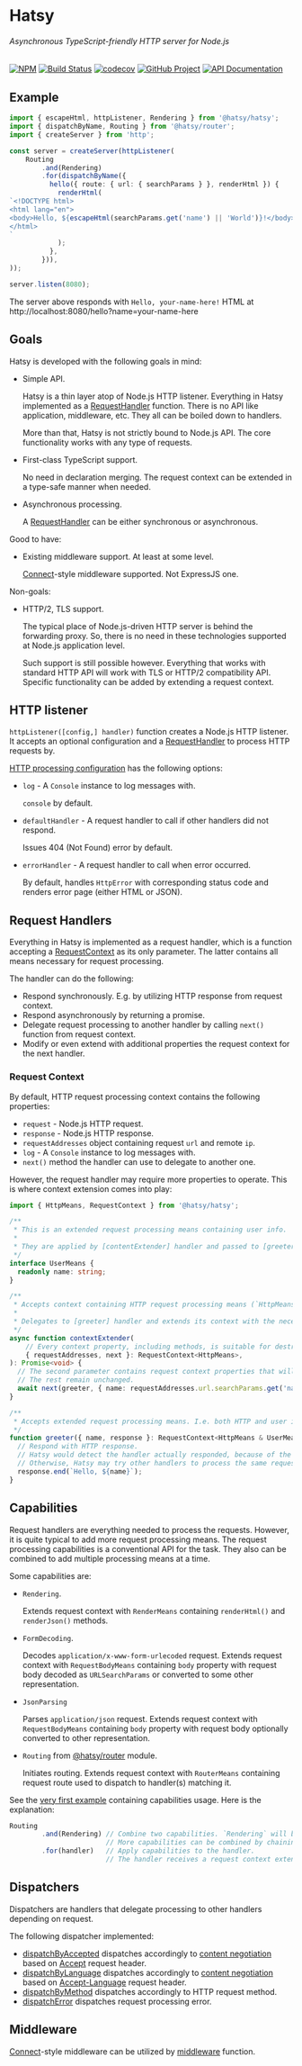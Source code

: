 Hatsy
=====
###### Asynchronous TypeScript-friendly HTTP server for Node.js
[![NPM][npm-image]][npm-url]
[![Build Status][build-status-img]][build-status-link]
[![codecov][codecov-image]][codecov-url]
[![GitHub Project][github-image]][github-url]
[![API Documentation][api-docs-image]][api-docs-url]

[npm-image]: https://img.shields.io/npm/v/@hatsy/hatsy.svg?logo=npm
[npm-url]: https://www.npmjs.com/package/@hatsy/hatsy
[build-status-img]: https://github.com/hatsyjs/hatsy/workflows/Build/badge.svg
[build-status-link]: https://github.com/hatsyjs/hatsy/actions?query=workflow%3ABuild
[codecov-image]: https://codecov.io/gh/hatsyjs/hatsy/branch/master/graph/badge.svg
[codecov-url]: https://codecov.io/gh/hatsyjs/hatsy
[github-image]: https://img.shields.io/static/v1?logo=github&label=GitHub&message=project&color=informational
[github-url]: https://github.com/hatsyjs/hatsy
[api-docs-image]: https://img.shields.io/static/v1?logo=typescript&label=API&message=docs&color=informational
[api-docs-url]: https://hatsyjs.github.io/hatsy/


Example
-------

```typescript
import { escapeHtml, httpListener, Rendering } from '@hatsy/hatsy';
import { dispatchByName, Routing } from '@hatsy/router';
import { createServer } from 'http';

const server = createServer(httpListener(
    Routing
        .and(Rendering)
        .for(dispatchByName({
          hello({ route: { url: { searchParams } }, renderHtml }) {
            renderHtml(
`<!DOCTYPE html>
<html lang="en">
<body>Hello, ${escapeHtml(searchParams.get('name') || 'World')}!</body>
</html>
`            
            );
          },            
        })),
));

server.listen(8080);
```

The server above responds with `Hello, your-name-here!` HTML at http://localhost:8080/hello?name=your-name-here


Goals
-----

Hatsy is developed with the following goals in mind:

- Simple API.

  Hatsy is a thin layer atop of Node.js HTTP listener. 
  Everything in Hatsy implemented as a [RequestHandler] function.
  There is no API like application, middleware, etc. They all can be boiled down to handlers.
  
  More than that, Hatsy is not strictly bound to Node.js API. The core functionality works with any type of requests.

- First-class TypeScript support.

  No need in declaration merging.
  The request context can be extended in a type-safe manner when needed.
  
- Asynchronous processing.

  A [RequestHandler] can be either synchronous or asynchronous.

Good to have:

- Existing middleware support. At least at some level.

  [Connect]-style middleware supported. Not ExpressJS one.

Non-goals:

- HTTP/2, TLS support.

  The typical place of Node.js-driven HTTP server is behind the forwarding proxy. So, there is no need in these
  technologies supported at Node.js application level.
  
  Such support is still possible however. Everything that works with standard HTTP API will work with TLS or HTTP/2
  compatibility API. Specific functionality can be added by extending a request context. 


[Connect]: https://github.com/senchalabs/connect


HTTP listener
-------------

`httpListener([config,] handler)` function creates a Node.js HTTP listener. It accepts an optional configuration and
a [RequestHandler] to process HTTP requests by.

[HTTP processing configuration] has the following options:

- `log` - A `Console` instance to log messages with.

  `console` by default.

- `defaultHandler` - A request handler to call if other handlers did not respond.

  Issues 404 (Not Found) error by default.

- `errorHandler` - A request handler to call when error occurred.

  By default, handles `HttpError` with corresponding status code and renders error page (either HTML or JSON).


[HTTP processing configuration]: https://hatsyjs.github.io/hatsy/interfaces/@hatsy_hatsy.HttpConfig.html
  

Request Handlers
----------------

[RequestHandler]: #request-handlers

Everything in Hatsy is implemented as a request handler, which is a function accepting a [RequestContext] as its only
parameter. The latter contains all means necessary for request processing.

The handler can do the following:

- Respond synchronously. E.g. by utilizing HTTP response from request context.
- Respond asynchronously by returning a promise.
- Delegate request processing to another handler by calling `next()` function from request context.
- Modify or even extend with additional properties the request context for the next handler.


### Request Context

[RequestContext]: #request-context

By default, HTTP request processing context contains the following properties:

- `request` - Node.js HTTP request.
- `response` - Node.js HTTP response.
- `requestAddresses` object containing request `url` and remote `ip`.
- `log` - A `Console` instance to log messages with.
- `next()` method the handler can use to delegate to another one.

However, the request handler may require more properties to operate. This is where context extension comes into play:

```typescript
import { HttpMeans, RequestContext } from '@hatsy/hatsy';

/**
 * This is an extended request processing means containing user info.
 * 
 * They are applied by [contentExtender] handler and passed to [greeter] one.
 */
interface UserMeans {
  readonly name: string;
}

/**
 * Accepts context containing HTTP request processing means (`HttpMeans`).
 *
 * Delegates to [greeter] handler and extends its context with the necessary means.
 */
async function contextExtender(
    // Every context property, including methods, is suitable for destructuring.
    { requestAddresses, next }: RequestContext<HttpMeans>,
): Promise<void> {
  // The second parameter contains request context properties that will be added or updated.
  // The rest remain unchanged.
  await next(greeter, { name: requestAddresses.url.searchParams.get('name') || 'anonymous' });
}

/**
 * Accepts extended request processing means. I.e. both HTTP and user info.
 */
function greeter({ name, response }: RequestContext<HttpMeans & UserMeans>): void {
  // Respond with HTTP response.
  // Hatsy would detect the handler actually responded, because of the `.end()` method call.
  // Otherwise, Hatsy may try other handlers to process the same request.
  response.end(`Hello, ${name}`);
}
```


Capabilities
------------

Request handlers are everything needed to process the requests. However, it is quite typical to add more request
processing means. The request processing capabilities is a conventional API for the task. They also can be combined
to add multiple processing means at a time.

Some capabilities are:

- `Rendering`.

  Extends request context with `RenderMeans` containing `renderHtml()` and `renderJson()` methods.

- `FormDecoding`.

  Decodes `application/x-www-form-urlecoded` request.
  Extends request context with `RequestBodyMeans` containing `body` property with request body decoded as
  `URLSearchParams` or converted to some other representation.
  
- `JsonParsing`

  Parses `application/json` request.
  Extends request context with `RequestBodyMeans` containing `body` property with request body optionally
  converted to other representation.

- `Routing` from [@hatsy/router] module.

  Initiates routing.
  Extends request context with `RouterMeans` containing request route used to dispatch to handler(s) matching it.

See the [very first example] containing capabilities usage. Here is the explanation:

```typescript
Routing
        .and(Rendering) // Combine two capabilities. `Rendering` will be applied after `Routing`.
                        // More capabilities can be combined by chaining `.and()` calls.
        .for(handler)   // Apply capabilities to the handler.
                        // The handler receives a request context extended by both of them.
```

[very first example]: #example
[@hatsy/router]: https://www.npmjs.com/package/@hatsy/router


Dispatchers
-----------

Dispatchers are handlers that delegate processing to other handlers depending on request.

The following dispatcher implemented:

- [dispatchByAccepted] dispatches accordingly to [content negotiation] based on [Accept] request header.
- [dispatchByLanguage] dispatches accordingly to [content negotiation] based on [Accept-Language] request header.
- [dispatchByMethod] dispatches accordingly to HTTP request method.
- [dispatchError] dispatches request processing error.   

[dispatchByAccepted]: https://hatsyjs.github.io/hatsy/modules/@hatsy_hatsy.html#dispatchByAccepted
[dispatchByLanguage]: https://hatsyjs.github.io/hatsy/modules/@hatsy_hatsy.html#dispatchByLanguage
[dispatchByMethod]: https://hatsyjs.github.io/hatsy/modules/@hatsy_hatsy.html#dispatchByMethod
[dispatchError]:  https://hatsyjs.github.io/hatsy/modules/@hatsy_hatsy_core.html#dispatchError
  
[content negotiation]: https://developer.mozilla.org/en-US/docs/Web/HTTP/Content_negotiation
[Accept]: https://developer.mozilla.org/en-US/docs/Web/HTTP/Headers/Accept
[Accept-Language]: https://developer.mozilla.org/en-US/docs/Web/HTTP/Headers/Accept-Language  


Middleware
----------

[Connect]-style middleware can be utilized by [middleware] function.

[middleware]: https://hatsyjs.github.io/hatsy/modules/@hatsy_hatsy.html#middleware
